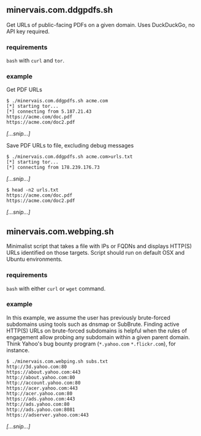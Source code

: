 ## minervais.com.ddgpdfs.sh
Get URLs of public-facing PDFs on a given domain. Uses DuckDuckGo, no API key required.

### requirements
`bash` with `curl` and `tor`.

### example
Get PDF URLs
```
$ ./minervais.com.ddgpdfs.sh acme.com
[*] starting tor...
[*] connecting from 5.187.21.43
https://acme.com/doc.pdf
https://acme.com/doc2.pdf
```
_[...snip...]_

Save PDF URLs to file, excluding debug messages
```
$ ./minervais.com.ddgpdfs.sh acme.com>urls.txt
[*] starting tor...
[*] connecting from 178.239.176.73
```
_[...snip...]_

```
$ head -n2 urls.txt
https://acme.com/doc.pdf
https://acme.com/doc2.pdf
```
_[...snip...]_

## minervais.com.webping.sh
Minimalist script that takes a file with IPs or FQDNs and displays HTTP(S) URLs identified on those targets. Script should run on default OSX and Ubuntu environments.

### requirements
`bash` with either `curl` or `wget` command.

### example
In this example, we assume the user has previously brute-forced subdomains using tools such as dnsmap or SubBrute. Finding active HTTP(S) URLs on brute-forced subdomains is helpful when the rules of engagement allow probing any subdomain within a given parent domain. Think Yahoo's bug bounty program (`*.yahoo.com` `*.flickr.com`), for instance.
```
$ ./minervais.com.webping.sh subs.txt
http://3d.yahoo.com:80
https://about.yahoo.com:443
http://about.yahoo.com:80
http://account.yahoo.com:80
https://acer.yahoo.com:443
http://acer.yahoo.com:80
https://ads.yahoo.com:443
http://ads.yahoo.com:80
http://ads.yahoo.com:8081
https://adserver.yahoo.com:443
```
_[...snip...]_
